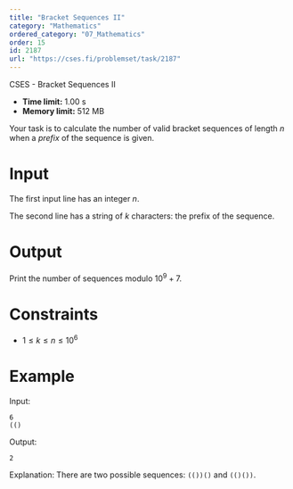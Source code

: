 ```yaml
---
title: "Bracket Sequences II"
category: "Mathematics"
ordered_category: "07_Mathematics"
order: 15
id: 2187
url: "https://cses.fi/problemset/task/2187"
---
```


CSES - Bracket Sequences II

  * **Time limit:** 1.00 s
  * **Memory limit:** 512 MB

Your task is to calculate the number of valid bracket sequences of length $n$
when a _prefix_ of the sequence is given.

# Input

The first input line has an integer $n$.

The second line has a string of $k$ characters: the prefix of the sequence.

# Output

Print the number of sequences modulo $10^9+7$.

# Constraints

  * $1 \le k \le n \le 10^6$

# Example

Input:

    
    
    6
    (()
    

Output:

    
    
    2
    

Explanation: There are two possible sequences: `(())()` and `(()())`.

